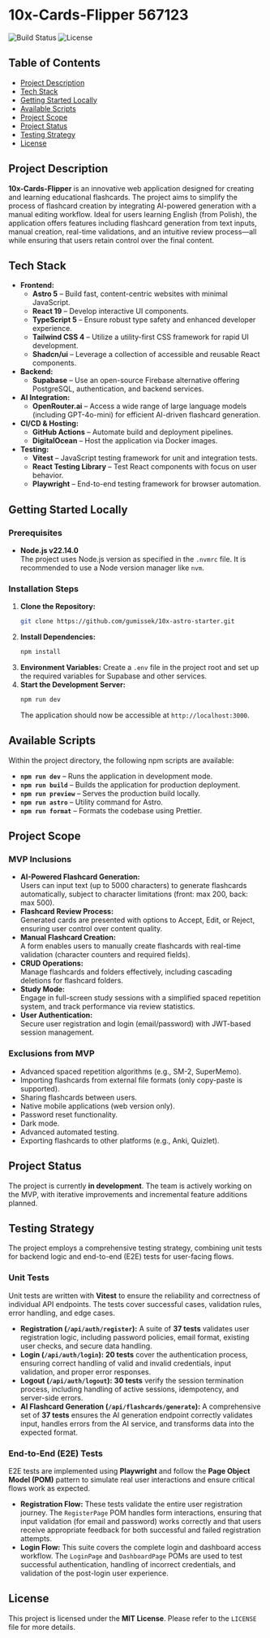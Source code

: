 # 10x-Cards-Flipper 567123

![Build Status](https://img.shields.io/badge/status-in%20development-yellow)
![License](https://img.shields.io/badge/license-MIT-blue)

## Table of Contents
- [Project Description](#project-description)
- [Tech Stack](#tech-stack)
- [Getting Started Locally](#getting-started-locally)
- [Available Scripts](#available-scripts)
- [Project Scope](#project-scope)
- [Project Status](#project-status)
- [Testing Strategy](#testing-strategy)
- [License](#license)

## Project Description

**10x-Cards-Flipper** is an innovative web application designed for creating and learning educational flashcards. The project aims to simplify the process of flashcard creation by integrating AI-powered generation with a manual editing workflow. Ideal for users learning English (from Polish), the application offers features including flashcard generation from text inputs, manual creation, real-time validations, and an intuitive review process—all while ensuring that users retain control over the final content.

## Tech Stack

- **Frontend:**
  - **Astro 5** – Build fast, content-centric websites with minimal JavaScript.
  - **React 19** – Develop interactive UI components.
  - **TypeScript 5** – Ensure robust type safety and enhanced developer experience.
  - **Tailwind CSS 4** – Utilize a utility-first CSS framework for rapid UI development.
  - **Shadcn/ui** – Leverage a collection of accessible and reusable React components.
- **Backend:**
  - **Supabase** – Use an open-source Firebase alternative offering PostgreSQL, authentication, and backend services.
- **AI Integration:**
  - **OpenRouter.ai** – Access a wide range of large language models (including GPT-4o-mini) for efficient AI-driven flashcard generation.
- **CI/CD & Hosting:**
  - **GitHub Actions** – Automate build and deployment pipelines.
  - **DigitalOcean** – Host the application via Docker images.
- **Testing:**
  - **Vitest** – JavaScript testing framework for unit and integration tests.
  - **React Testing Library** – Test React components with focus on user behavior.
  - **Playwright** – End-to-end testing framework for browser automation.

## Getting Started Locally

### Prerequisites

- **Node.js v22.14.0**  
  The project uses Node.js version as specified in the `.nvmrc` file. It is recommended to use a Node version manager like `nvm`.

### Installation Steps

1. **Clone the Repository:**
   ```sh
   git clone https://github.com/gumissek/10x-astro-starter.git
   ```
2. **Install Dependencies:**
   ```sh
   npm install
   ```
3. **Environment Variables:**
   Create a `.env` file in the project root and set up the required variables for Supabase and other services.
4. **Start the Development Server:**
   ```sh
   npm run dev
   ```
   The application should now be accessible at `http://localhost:3000`.

## Available Scripts

Within the project directory, the following npm scripts are available:

- **`npm run dev`** – Runs the application in development mode.
- **`npm run build`** – Builds the application for production deployment.
- **`npm run preview`** – Serves the production build locally.
- **`npm run astro`** – Utility command for Astro.
- **`npm run format`** – Formats the codebase using Prettier.

## Project Scope

### MVP Inclusions

- **AI-Powered Flashcard Generation:**  
  Users can input text (up to 5000 characters) to generate flashcards automatically, subject to character limitations (front: max 200, back: max 500).
- **Flashcard Review Process:**  
  Generated cards are presented with options to Accept, Edit, or Reject, ensuring user control over content quality.
- **Manual Flashcard Creation:**  
  A form enables users to manually create flashcards with real-time validation (character counters and required fields).
- **CRUD Operations:**  
  Manage flashcards and folders effectively, including cascading deletions for flashcard folders.
- **Study Mode:**  
  Engage in full-screen study sessions with a simplified spaced repetition system, and track performance via review statistics.
- **User Authentication:**  
  Secure user registration and login (email/password) with JWT-based session management.

### Exclusions from MVP

- Advanced spaced repetition algorithms (e.g., SM-2, SuperMemo).
- Importing flashcards from external file formats (only copy-paste is supported).
- Sharing flashcards between users.
- Native mobile applications (web version only).
- Password reset functionality.
- Dark mode.
- Advanced automated testing.
- Exporting flashcards to other platforms (e.g., Anki, Quizlet).

## Project Status

The project is currently **in development**. The team is actively working on the MVP, with iterative improvements and incremental feature additions planned.

## Testing Strategy

The project employs a comprehensive testing strategy, combining unit tests for backend logic and end-to-end (E2E) tests for user-facing flows.

### Unit Tests

Unit tests are written with **Vitest** to ensure the reliability and correctness of individual API endpoints. The tests cover successful cases, validation rules, error handling, and edge cases.

-   **Registration (`/api/auth/register`):** A suite of **37 tests** validates user registration logic, including password policies, email format, existing user checks, and secure data handling.
-   **Login (`/api/auth/login`):** **20 tests** cover the authentication process, ensuring correct handling of valid and invalid credentials, input validation, and proper error responses.
-   **Logout (`/api/auth/logout`):** **30 tests** verify the session termination process, including handling of active sessions, idempotency, and server-side errors.
-   **AI Flashcard Generation (`/api/flashcards/generate`):** A comprehensive set of **37 tests** ensures the AI generation endpoint correctly validates input, handles errors from the AI service, and transforms data into the expected format.

### End-to-End (E2E) Tests

E2E tests are implemented using **Playwright** and follow the **Page Object Model (POM)** pattern to simulate real user interactions and ensure critical flows work as expected.

-   **Registration Flow:** These tests validate the entire user registration journey. The `RegisterPage` POM handles form interactions, ensuring that input validation (for email and password) works correctly and that users receive appropriate feedback for both successful and failed registration attempts.
-   **Login Flow:** This suite covers the complete login and dashboard access workflow. The `LoginPage` and `DashboardPage` POMs are used to test successful authentication, handling of incorrect credentials, and validation of the post-login user experience.

## License

This project is licensed under the **MIT License**. Please refer to the `LICENSE` file for more details.

